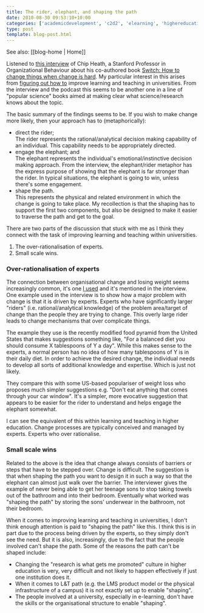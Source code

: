 ```yaml
---
title: The rider, elephant, and shaping the path
date: 2010-08-30 09:53:10+10:00
categories: ['academicdevelopment', 'c2d2', 'elearning', 'highereducation']
type: post
template: blog-post.html
---
```


See also: [[blog-home | Home]]

Listened to [this interview](http://itc.conversationsnetwork.org/shows/detail4527.html) of Chip Heath, a Stanford Professor in Organizational Behaviour about his co-authored book [Switch: How to change things when change is hard](http://www.amazon.com/Switch-Change-Things-When-Hard/dp/0385528752). My particular interest in this arises from [figuring out how to](/blog2/2010/02/03/loosing-weight-nudging-and-changing-the-lt-environment-early-foundations-of-my-work/) improve learning and teaching in universities. From the interview and the podcast this seems to be another one in a line of "popular science" books aimed at making clear what science/research knows about the topic.

The basic summary of the findings seems to be. If you wish to make change more likely, then your approach has to (metaphorically):

- direct the rider;  
    The rider represents the rational/analytical decision making capability of an individual. This capability needs to be appropriately directed.
- engage the elephant; and  
    The elephant represents the individual's emotional/instinctive decision making approach. From the interview, the elephant/rider metaphor has the express purpose of showing that the elephant is far stronger than the rider. In typical situations, the elephant is going to win, unless there's some engagement.
- shape the path.  
    This represents the physical and related environment in which the change is going to take place. My recollection is that the shaping has to support the first two components, but also be designed to make it easier to traverse the path and get to the goal.

There are two parts of the discussion that stuck with me as I think they connect with the task of improving learning and teaching within universities.

1. The over-rationalisation of experts.
2. Small scale wins.

### Over-rationalisation of experts

The connection between organisational change and losing weight seems increasingly common, it's one [I used](/blog2/2009/12/23/herding-cats-and-losing-weight-the-vimeo-video/) and it's mentioned in the interview. One example used in the interview is to show how a major problem with change is that it is driven by experts. Experts who have significantly larger "riders" (i.e. rational/analytical knowledge) of the problem area/target of change than the people they are trying to change. This overly large rider leads to change mechanisms that over complicate things.

The example they use is the recently modified food pyramid from the United States that makes suggestions something like, "For a balanced diet you should consume X tablespoons of Y a day". While this makes sense to the experts, a normal person has no idea of how many tablespoons of Y is in their daily diet. In order to achieve the desired change, the individual needs to develop all sorts of additional knowledge and expertise. Which is just not likely.

They compare this with some US-based populariser of weight loss who proposes much simpler suggestions e.g. "Don't eat anything that comes through your car window". It's a simpler, more evocative suggestion that appears to be easier for the rider to understand and helps engage the elephant somewhat.

I can see the equivalent of this within learning and teaching in higher education. Change processes are typically conceived and managed by experts. Experts who over rationalise.

### Small scale wins

Related to the above is the idea that change always consists of barriers or steps that have to be stepped over. Change is difficult. The suggestion is that when shaping the path you want to design it in such a way so that the elephant can almost just walk over the barrier. The interviewer gives the example of never being able to get her teenage sons to stop taking towels out of the bathroom and into their bedroom. Eventually what worked was "shaping the path" by storing the sons' underwear in the bathroom, not their bedroom.

When it comes to improving learning and teaching in universities, I don't think enough attention is paid to "shaping the path" like this. I think this is in part due to the process being driven by the experts, so they simply don't see the need. But it is also, increasingly, due to the fact that the people involved can't shape the path. Some of the reasons the path can't be shaped include:

- Changing the "research is what gets me promoted" culture in higher education is very, very difficult and not likely to happen effectively if just one institution does it.
- When it comes to L&T path (e.g. the LMS product model or the physical infrastructure of a campus) it is not exactly set up to enable "shaping".
- The people involved at a university, especially in e-learning, don't have the skills or the organisational structure to enable "shaping".